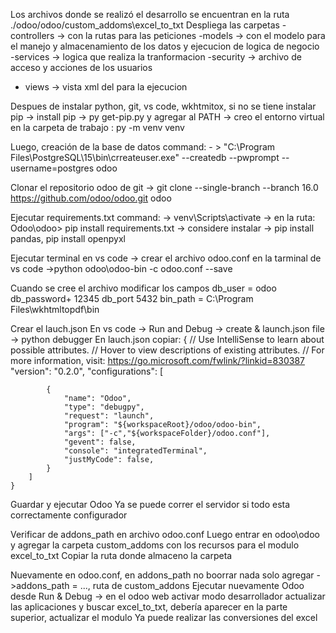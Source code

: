 Los archivos donde se realizó el desarrollo se encuentran en la ruta ./odoo/odoo/custom_addoms\excel_to_txt
Despliega las carpetas
 -controllers -> con la rutas para las peticiones
 -models -> con el modelo para el manejo y almacenamiento de los datos y ejecucion de logica de negocio
 -services -> logica que realiza la tranformacion
 -security -> archivo de acceso y acciones de los usuarios
 - views -> vista xml del para la ejecucion 

Despues de instalar python, git, vs code, wkhtmitox, si no se tiene instalar pip
    -> install pip -> py get-pip.py y agregar al PATH
    -> creo el entorno virtual en la carpeta de trabajo : py -m venv venv

Luego, creación de la base de datos
 command:
    - > "C:\Program Files\PostgreSQL\15\bin\crreateuser.exe" --createdb --pwprompt --username=postgres odoo

Clonar el repositorio odoo de git 
    -> git clone --single-branch --branch 16.0 https://github.com/odoo/odoo.git odoo

Ejecutar requirements.txt
    command: 
    -> venv\Scripts\activate
    -> en la ruta: Odoo\odoo> pip install requirements.txt
    -> considere instalar -> pip install pandas, pip install openpyxl

Ejecutar terminal en vs code -> crear el archivo odoo.conf
en la tarminal de vs code ->python odoo\odoo-bin -c odoo.conf --save

Cuando se cree el archivo modificar los campos 
db_user = odoo
db_password+ 12345
db_port 5432
bin_path = C:\Program Files\wkhtmltopdf\bin

Crear el lauch.json
En vs code -> Run and Debug -> create & launch.json file -> python debugger
En lauch.json copiar:
    {
        // Use IntelliSense to learn about possible attributes.
        // Hover to view descriptions of existing attributes.
        // For more information, visit: https://go.microsoft.com/fwlink/?linkid=830387
        "version": "0.2.0",
        "configurations": [

            {
                "name": "Odoo",
                "type": "debugpy",
                "request": "launch",
                "program": "${workspaceRoot}/odoo/odoo-bin",
                "args": ["-c","${workspaceFolder}/odoo.conf"],
                "gevent": false,
                "console": "integratedTerminal",
                "justMyCode": false,
            }
        ]
    }
Guardar y ejecutar Odoo
Ya se puede correr el servidor si todo esta correctamente configurador 

Verificar de addons_path en archivo odoo.conf
Luego entrar en odoo\odoo y agregar la carpeta custom_addoms con los recursos para el modulo excel_to_txt
    Copiar la ruta donde almaceno la carpeta 

Nuevamente en odoo.conf, en addons_path no boorrar nada solo agregar
    ->addons_path = ..., ruta de custom_addons
Ejecutar nuevamente Odoo desde Run & Debug -> en el odoo web activar modo desarrollador
actualizar las aplicaciones y buscar excel_to_txt, debería aparecer en la parte superior, actualizar el modulo
Ya puede realizar las conversiones del excel
